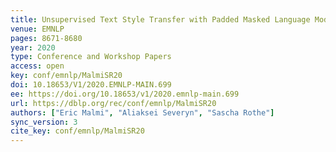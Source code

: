 ```yaml
---
title: Unsupervised Text Style Transfer with Padded Masked Language Models.
venue: EMNLP
pages: 8671-8680
year: 2020
type: Conference and Workshop Papers
access: open
key: conf/emnlp/MalmiSR20
doi: 10.18653/V1/2020.EMNLP-MAIN.699
ee: https://doi.org/10.18653/v1/2020.emnlp-main.699
url: https://dblp.org/rec/conf/emnlp/MalmiSR20
authors: ["Eric Malmi", "Aliaksei Severyn", "Sascha Rothe"]
sync_version: 3
cite_key: conf/emnlp/MalmiSR20
---
```

